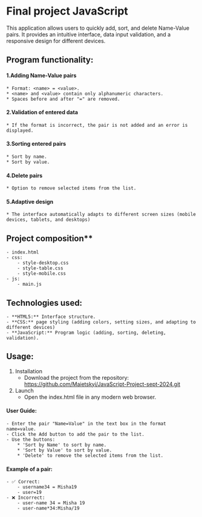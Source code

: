 
# Final project JavaScript

This application allows users to quickly add, sort, and delete Name-Value pairs. It provides an intuitive interface, 
data input validation, and a responsive design for different devices.

## Program functionality:

#### 1.Adding Name-Value pairs
    * Format: <name> = <value>.
    * <name> and <value> contain only alphanumeric characters.
    * Spaces before and after "=" are removed.

#### 2.Validation of entered data
    * If the format is incorrect, the pair is not added and an error is displayed.

#### 3.Sorting entered pairs
    * Sort by name.
    * Sort by value.

#### 4.Delete pairs
    * Option to remove selected items from the list.

#### 5.Adaptive design
    * The interface automatically adapts to different screen sizes (mobile devices, tablets, and desktops)

## Project composition**
    - index.html
    - css:
        - style-desktop.css
        - style-table.css
        - style-mobile.css
    - js:
        - main.js

## Technologies used:

    - **HTML5:** Interface structure.
    - **CSS:** page styling (adding colors, setting sizes, and adapting to different devices)
    - **JavaScript:** Program logic (adding, sorting, deleting, validation).

## Usage:

1. Installation
   - Download the project from the repository:
   https://github.com/Maietskyi/JavaScript-Project-sept-2024.git
2. Launch
   - Open the index.html file in any modern web browser.

#### User Guide:
    - Enter the pair "Name=Value" in the text box in the format name=value.
    - Click the Add button to add the pair to the list.
    - Use the buttons:
        * 'Sort by Name' to sort by name.
        * 'Sort by Value' to sort by value.
        * 'Delete' to remove the selected items from the list.

#### Example of a pair:
    - ✅ Correct: 
        - username34 = Misha19
        - user=19
    - ❌ Incorrect: 
        - user-name 34 = Misha 19 
        - user-name*34:Misha/19 


